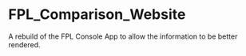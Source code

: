 # FPL_Comparison_Website
 A rebuild of the FPL Console App to allow the information to be better rendered.
